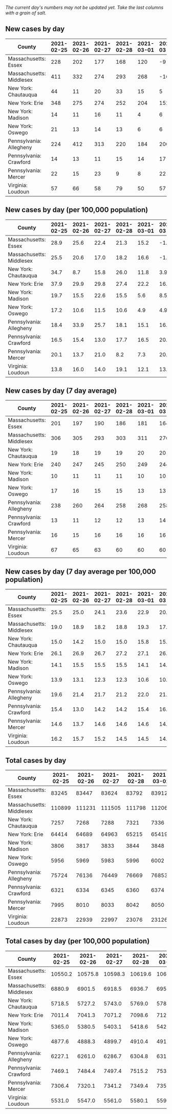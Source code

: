 _The current day's numbers may not be updated yet. Take the last columns with a grain of salt._
## New cases by day

| County | 2021-02-25 | 2021-02-26 | 2021-02-27 | 2021-02-28 | 2021-03-01 | 2021-03-02 | 2021-03-03 |
| --- | --- | --- | --- | --- | --- | --- | --- |
| Massachusetts: Essex | 228 | 202 | 177 | 168 | 120 | -9 |  |
| Massachusetts: Middlesex | 411 | 332 | 274 | 293 | 268 | -16 |  |
| New York: Chautauqua | 44 | 11 | 20 | 33 | 15 | 5 |  |
| New York: Erie | 348 | 275 | 274 | 252 | 204 | 152 |  |
| New York: Madison | 14 | 11 | 16 | 11 | 4 | 6 |  |
| New York: Oswego | 21 | 13 | 14 | 13 | 6 | 6 |  |
| Pennsylvania: Allegheny | 224 | 412 | 313 | 220 | 184 | 200 |  |
| Pennsylvania: Crawford | 14 | 13 | 11 | 15 | 14 | 17 |  |
| Pennsylvania: Mercer | 22 | 15 | 23 | 9 | 8 | 22 |  |
| Virginia: Loudoun | 57 | 66 | 58 | 79 | 50 | 57 |  |

## New cases by day (per 100,000 population)

| County | 2021-02-25 | 2021-02-26 | 2021-02-27 | 2021-02-28 | 2021-03-01 | 2021-03-02 | 2021-03-03 |
| --- | --- | --- | --- | --- | --- | --- | --- |
| Massachusetts: Essex | 28.9 | 25.6 | 22.4 | 21.3 | 15.2 | -1.1 |  |
| Massachusetts: Middlesex | 25.5 | 20.6 | 17.0 | 18.2 | 16.6 | -1.0 |  |
| New York: Chautauqua | 34.7 | 8.7 | 15.8 | 26.0 | 11.8 | 3.9 |  |
| New York: Erie | 37.9 | 29.9 | 29.8 | 27.4 | 22.2 | 16.5 |  |
| New York: Madison | 19.7 | 15.5 | 22.6 | 15.5 | 5.6 | 8.5 |  |
| New York: Oswego | 17.2 | 10.6 | 11.5 | 10.6 | 4.9 | 4.9 |  |
| Pennsylvania: Allegheny | 18.4 | 33.9 | 25.7 | 18.1 | 15.1 | 16.4 |  |
| Pennsylvania: Crawford | 16.5 | 15.4 | 13.0 | 17.7 | 16.5 | 20.1 |  |
| Pennsylvania: Mercer | 20.1 | 13.7 | 21.0 | 8.2 | 7.3 | 20.1 |  |
| Virginia: Loudoun | 13.8 | 16.0 | 14.0 | 19.1 | 12.1 | 13.8 |  |

## New cases by day (7 day average)

| County | 2021-02-25 | 2021-02-26 | 2021-02-27 | 2021-02-28 | 2021-03-01 | 2021-03-02 | 2021-03-03 |
| --- | --- | --- | --- | --- | --- | --- | --- |
| Massachusetts: Essex | 201 | 197 | 190 | 186 | 181 | 164 |  |
| Massachusetts: Middlesex | 306 | 305 | 293 | 303 | 311 | 276 |  |
| New York: Chautauqua | 19 | 18 | 19 | 19 | 20 | 20 |  |
| New York: Erie | 240 | 247 | 245 | 250 | 249 | 244 |  |
| New York: Madison | 10 | 11 | 11 | 11 | 10 | 10 |  |
| New York: Oswego | 17 | 16 | 15 | 15 | 13 | 13 |  |
| Pennsylvania: Allegheny | 238 | 260 | 264 | 258 | 268 | 258 |  |
| Pennsylvania: Crawford | 13 | 11 | 12 | 12 | 13 | 14 |  |
| Pennsylvania: Mercer | 16 | 15 | 16 | 16 | 16 | 16 |  |
| Virginia: Loudoun | 67 | 65 | 63 | 60 | 60 | 60 |  |

## New cases by day (7 day average per 100,000 population)

| County | 2021-02-25 | 2021-02-26 | 2021-02-27 | 2021-02-28 | 2021-03-01 | 2021-03-02 | 2021-03-03 |
| --- | --- | --- | --- | --- | --- | --- | --- |
| Massachusetts: Essex | 25.5 | 25.0 | 24.1 | 23.6 | 22.9 | 20.8 |  |
| Massachusetts: Middlesex | 19.0 | 18.9 | 18.2 | 18.8 | 19.3 | 17.1 |  |
| New York: Chautauqua | 15.0 | 14.2 | 15.0 | 15.0 | 15.8 | 15.8 |  |
| New York: Erie | 26.1 | 26.9 | 26.7 | 27.2 | 27.1 | 26.6 |  |
| New York: Madison | 14.1 | 15.5 | 15.5 | 15.5 | 14.1 | 14.1 |  |
| New York: Oswego | 13.9 | 13.1 | 12.3 | 12.3 | 10.6 | 10.6 |  |
| Pennsylvania: Allegheny | 19.6 | 21.4 | 21.7 | 21.2 | 22.0 | 21.2 |  |
| Pennsylvania: Crawford | 15.4 | 13.0 | 14.2 | 14.2 | 15.4 | 16.5 |  |
| Pennsylvania: Mercer | 14.6 | 13.7 | 14.6 | 14.6 | 14.6 | 14.6 |  |
| Virginia: Loudoun | 16.2 | 15.7 | 15.2 | 14.5 | 14.5 | 14.5 |  |

## Total cases by day

| County | 2021-02-25 | 2021-02-26 | 2021-02-27 | 2021-02-28 | 2021-03-01 | 2021-03-02 | 2021-03-03 |
| --- | --- | --- | --- | --- | --- | --- | --- |
| Massachusetts: Essex | 83245 | 83447 | 83624 | 83792 | 83912 | 83903 |  |
| Massachusetts: Middlesex | 110899 | 111231 | 111505 | 111798 | 112066 | 112050 |  |
| New York: Chautauqua | 7257 | 7268 | 7288 | 7321 | 7336 | 7341 |  |
| New York: Erie | 64414 | 64689 | 64963 | 65215 | 65419 | 65571 |  |
| New York: Madison | 3806 | 3817 | 3833 | 3844 | 3848 | 3854 |  |
| New York: Oswego | 5956 | 5969 | 5983 | 5996 | 6002 | 6008 |  |
| Pennsylvania: Allegheny | 75724 | 76136 | 76449 | 76669 | 76853 | 77053 |  |
| Pennsylvania: Crawford | 6321 | 6334 | 6345 | 6360 | 6374 | 6391 |  |
| Pennsylvania: Mercer | 7995 | 8010 | 8033 | 8042 | 8050 | 8072 |  |
| Virginia: Loudoun | 22873 | 22939 | 22997 | 23076 | 23126 | 23183 |  |

## Total cases by day (per 100,000 population)

| County | 2021-02-25 | 2021-02-26 | 2021-02-27 | 2021-02-28 | 2021-03-01 | 2021-03-02 | 2021-03-03 |
| --- | --- | --- | --- | --- | --- | --- | --- |
| Massachusetts: Essex | 10550.2 | 10575.8 | 10598.3 | 10619.6 | 10634.8 | 10633.6 |  |
| Massachusetts: Middlesex | 6880.9 | 6901.5 | 6918.5 | 6936.7 | 6953.3 | 6952.3 |  |
| New York: Chautauqua | 5718.5 | 5727.2 | 5743.0 | 5769.0 | 5780.8 | 5784.7 |  |
| New York: Erie | 7011.4 | 7041.3 | 7071.2 | 7098.6 | 7120.8 | 7137.4 |  |
| New York: Madison | 5365.0 | 5380.5 | 5403.1 | 5418.6 | 5424.2 | 5432.7 |  |
| New York: Oswego | 4877.6 | 4888.3 | 4899.7 | 4910.4 | 4915.3 | 4920.2 |  |
| Pennsylvania: Allegheny | 6227.1 | 6261.0 | 6286.7 | 6304.8 | 6319.9 | 6336.4 |  |
| Pennsylvania: Crawford | 7469.1 | 7484.4 | 7497.4 | 7515.2 | 7531.7 | 7551.8 |  |
| Pennsylvania: Mercer | 7306.4 | 7320.1 | 7341.2 | 7349.4 | 7356.7 | 7376.8 |  |
| Virginia: Loudoun | 5531.0 | 5547.0 | 5561.0 | 5580.1 | 5592.2 | 5606.0 |  |
